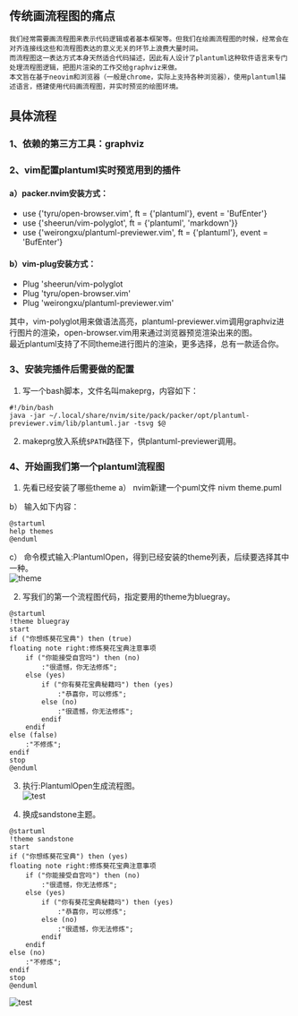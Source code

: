 
## 传统画流程图的痛点
    我们经常需要画流程图来表示代码逻辑或者基本框架等。但我们在绘画流程图的时候，经常会在对齐连接线这些和流程图表达的意义无关的环节上浪费大量时间。  
    而流程图这一表达方式本身天然适合代码描述，因此有人设计了plantuml这种软件语言来专门处理流程图逻辑，把图片渲染的工作交给graphviz来做。  
    本文旨在基于neovim和浏览器（一般是chrome，实际上支持各种浏览器），使用plantuml描述语言，搭建使用代码画流程图，并实时预览的绘图环境。

## 具体流程
### 1、依赖的第三方工具：graphviz
### 2、vim配置plantuml实时预览用到的插件

#### a）packer.nvim安装方式：
- use {'tyru/open-browser.vim', ft = {'plantuml'}, event = 'BufEnter'}
- use {'sheerun/vim-polyglot', ft = {'plantuml', 'markdown'}}
- use {'weirongxu/plantuml-previewer.vim', ft = {'plantuml'}, event = 'BufEnter'}

#### b）vim-plug安装方式：
- Plug 'sheerun/vim-polyglot
- Plug 'tyru/open-browser.vim'
- Plug 'weirongxu/plantuml-previewer.vim'

其中，vim-polyglot用来做语法高亮，plantuml-previewer.vim调用graphviz进行图片的渲染，open-browser.vim用来通过浏览器预览渲染出来的图。  
最近plantuml支持了不同theme进行图片的渲染，更多选择，总有一款适合你。

### 3、安装完插件后需要做的配置
1. 写一个bash脚本，文件名叫makeprg，内容如下：
```
#!/bin/bash
java -jar ~/.local/share/nvim/site/pack/packer/opt/plantuml-previewer.vim/lib/plantuml.jar -tsvg $@
```
2. makeprg放入系统`$PATH`路径下，供plantuml-previewer调用。

### 4、开始画我们第一个plantuml流程图
1. 先看已经安装了哪些theme
a） nvim新建一个puml文件
nivm theme.puml

b） 输入如下内容：
```
@startuml
help themes
@enduml
```
c） 命令模式输入:PlantumlOpen，得到已经安装的theme列表，后续要选择其中一种。  
![theme](http://youseeicanfly.gitee.io/picturebed/plantuml/theme.png)

2. 写我们的第一个流程图代码，指定要用的theme为bluegray。   
```
@startuml
!theme bluegray
start
if ("你想练葵花宝典") then (true)
floating note right:修炼葵花宝典注意事项
    if ("你能接受自宫吗") then (no)
        :"很遗憾，你无法修炼";
    else (yes)
        if ("你有葵花宝典秘籍吗") then (yes)
            :"恭喜你，可以修炼";
        else (no)
            :"很遗憾，你无法修炼";
        endif
    endif
else (false)
    :"不修炼";
endif
stop
@enduml
```
3. 执行:PlantumlOpen生成流程图。  
![test](http://youseeicanfly.gitee.io/picturebed/plantuml/test_bluegray.png)

3. 换成sandstone主题。  
```
@startuml
!theme sandstone
start
if ("你想练葵花宝典") then (yes)
floating note right:修炼葵花宝典注意事项
    if ("你能接受自宫吗") then (no)
        :"很遗憾，你无法修炼";
    else (yes)
        if ("你有葵花宝典秘籍吗") then (yes)
            :"恭喜你，可以修炼";
        else (no)
            :"很遗憾，你无法修炼";
        endif
    endif
else (no)
    :"不修炼";
endif
stop
@enduml
```
![test](http://youseeicanfly.gitee.io/picturebed/plantuml/test_sandstone.png)
